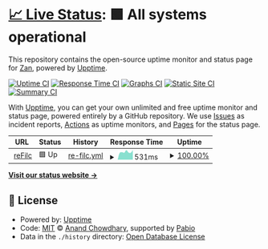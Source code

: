 # [📈 Live Status](https://Zan1456.github.io/uptime): <!--live status--> **🟩 All systems operational**

This repository contains the open-source uptime monitor and status page for [Zan](https://yoursit.ee/zan1456), powered by [Upptime](https://github.com/upptime/upptime).

[![Uptime CI](https://github.com/Zan1456/uptime/workflows/Uptime%20CI/badge.svg)](https://github.com/Zan1456/uptime/actions?query=workflow%3A%22Uptime+CI%22)
[![Response Time CI](https://github.com/Zan1456/uptime/workflows/Response%20Time%20CI/badge.svg)](https://github.com/Zan1456/uptime/actions?query=workflow%3A%22Response+Time+CI%22)
[![Graphs CI](https://github.com/Zan1456/uptime/workflows/Graphs%20CI/badge.svg)](https://github.com/Zan1456/uptime/actions?query=workflow%3A%22Graphs+CI%22)
[![Static Site CI](https://github.com/Zan1456/uptime/workflows/Static%20Site%20CI/badge.svg)](https://github.com/Zan1456/uptime/actions?query=workflow%3A%22Static+Site+CI%22)
[![Summary CI](https://github.com/Zan1456/uptime/workflows/Summary%20CI/badge.svg)](https://github.com/Zan1456/uptime/actions?query=workflow%3A%22Summary+CI%22)

With [Upptime](https://upptime.js.org), you can get your own unlimited and free uptime monitor and status page, powered entirely by a GitHub repository. We use [Issues](https://github.com/Zan1456/uptime/issues) as incident reports, [Actions](https://github.com/Zan1456/uptime/actions) as uptime monitors, and [Pages](https://Zan1456.github.io/uptime) for the status page.

<!--start: status pages-->
<!-- This summary is generated by Upptime (https://github.com/upptime/upptime) -->
<!-- Do not edit this manually, your changes will be overwritten -->
<!-- prettier-ignore -->
| URL | Status | History | Response Time | Uptime |
| --- | ------ | ------- | ------------- | ------ |
| <img alt="" src="https://icons.duckduckgo.com/ip3/refilc.hu.ico" height="13"> [reFilc](https://refilc.hu) | 🟩 Up | [re-filc.yml](https://github.com/Zan1456/uptime/commits/HEAD/history/re-filc.yml) | <details><summary><img alt="Response time graph" src="./graphs/re-filc/response-time-week.png" height="20"> 531ms</summary><br><a href="https://Zan1456.github.io/uptime/history/re-filc"><img alt="Response time 558" src="https://img.shields.io/endpoint?url=https%3A%2F%2Fraw.githubusercontent.com%2FZan1456%2Fuptime%2FHEAD%2Fapi%2Fre-filc%2Fresponse-time.json"></a><br><a href="https://Zan1456.github.io/uptime/history/re-filc"><img alt="24-hour response time 651" src="https://img.shields.io/endpoint?url=https%3A%2F%2Fraw.githubusercontent.com%2FZan1456%2Fuptime%2FHEAD%2Fapi%2Fre-filc%2Fresponse-time-day.json"></a><br><a href="https://Zan1456.github.io/uptime/history/re-filc"><img alt="7-day response time 531" src="https://img.shields.io/endpoint?url=https%3A%2F%2Fraw.githubusercontent.com%2FZan1456%2Fuptime%2FHEAD%2Fapi%2Fre-filc%2Fresponse-time-week.json"></a><br><a href="https://Zan1456.github.io/uptime/history/re-filc"><img alt="30-day response time 508" src="https://img.shields.io/endpoint?url=https%3A%2F%2Fraw.githubusercontent.com%2FZan1456%2Fuptime%2FHEAD%2Fapi%2Fre-filc%2Fresponse-time-month.json"></a><br><a href="https://Zan1456.github.io/uptime/history/re-filc"><img alt="1-year response time 558" src="https://img.shields.io/endpoint?url=https%3A%2F%2Fraw.githubusercontent.com%2FZan1456%2Fuptime%2FHEAD%2Fapi%2Fre-filc%2Fresponse-time-year.json"></a></details> | <details><summary><a href="https://Zan1456.github.io/uptime/history/re-filc">100.00%</a></summary><a href="https://Zan1456.github.io/uptime/history/re-filc"><img alt="All-time uptime 100.00%" src="https://img.shields.io/endpoint?url=https%3A%2F%2Fraw.githubusercontent.com%2FZan1456%2Fuptime%2FHEAD%2Fapi%2Fre-filc%2Fuptime.json"></a><br><a href="https://Zan1456.github.io/uptime/history/re-filc"><img alt="24-hour uptime 100.00%" src="https://img.shields.io/endpoint?url=https%3A%2F%2Fraw.githubusercontent.com%2FZan1456%2Fuptime%2FHEAD%2Fapi%2Fre-filc%2Fuptime-day.json"></a><br><a href="https://Zan1456.github.io/uptime/history/re-filc"><img alt="7-day uptime 100.00%" src="https://img.shields.io/endpoint?url=https%3A%2F%2Fraw.githubusercontent.com%2FZan1456%2Fuptime%2FHEAD%2Fapi%2Fre-filc%2Fuptime-week.json"></a><br><a href="https://Zan1456.github.io/uptime/history/re-filc"><img alt="30-day uptime 100.00%" src="https://img.shields.io/endpoint?url=https%3A%2F%2Fraw.githubusercontent.com%2FZan1456%2Fuptime%2FHEAD%2Fapi%2Fre-filc%2Fuptime-month.json"></a><br><a href="https://Zan1456.github.io/uptime/history/re-filc"><img alt="1-year uptime 100.00%" src="https://img.shields.io/endpoint?url=https%3A%2F%2Fraw.githubusercontent.com%2FZan1456%2Fuptime%2FHEAD%2Fapi%2Fre-filc%2Fuptime-year.json"></a></details>

<!--end: status pages-->

[**Visit our status website →**](https://Zan1456.github.io/uptime)

## 📄 License

- Powered by: [Upptime](https://github.com/upptime/upptime)
- Code: [MIT](./LICENSE) © [Anand Chowdhary](https://anandchowdhary.com), supported by [Pabio](https://pabio.com)
- Data in the `./history` directory: [Open Database License](https://opendatacommons.org/licenses/odbl/1-0/)
